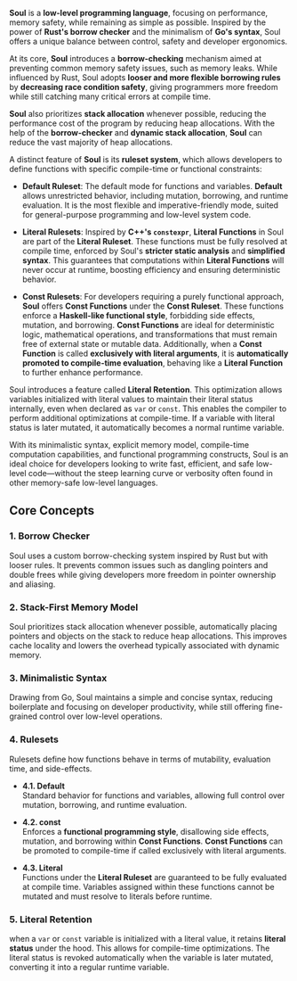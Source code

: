 

**Soul** is a **low-level programming language**, focusing on performance, memory safety, while remaining as simple as possible. Inspired by the power of **Rust's borrow checker** and the minimalism of **Go's syntax**, Soul offers a unique balance between control, safety and developer ergonomics.

At its core, **Soul** introduces a **borrow-checking** mechanism aimed at preventing common memory safety issues, such as memory leaks. While influenced by Rust, Soul adopts **looser and more flexible borrowing rules** by **decreasing race condition safety**, giving programmers more freedom while still catching many critical errors at compile time.

**Soul** also prioritizes **stack allocation** whenever possible, reducing the performance cost of the program by reducing heap allocations. With the help of the **borrow-checker** and **dynamic stack allocation**, **Soul** can reduce the vast majority of heap allocations.

A distinct feature of **Soul** is its **ruleset system**, which allows developers to define functions with specific compile-time or functional constraints:

- **Default Ruleset**: The default mode for functions and variables. **Default** allows unrestricted behavior, including mutation, borrowing, and runtime evaluation. It is the most flexible and imperative-friendly mode, suited for general-purpose programming and low-level system code.

- **Literal Rulesets**: Inspired by **C++'s `constexpr`**, **Literal Functions** in Soul are part of the **Literal Ruleset**. These functions must be fully resolved at compile time, enforced by Soul's **stricter static analysis** and **simplified syntax**. This guarantees that computations within **Literal Functions** will never occur at runtime, boosting efficiency and ensuring deterministic behavior.
    
- **Const Rulesets**: For developers requiring a purely functional approach, **Soul** offers **Const Functions** under the **Const Ruleset**. These functions enforce a **Haskell-like functional style**, forbidding side effects, mutation, and borrowing. **Const Functions** are ideal for deterministic logic, mathematical operations, and transformations that must remain free of external state or mutable data. Additionally, when a **Const Function** is called **exclusively with literal arguments**, it is **automatically promoted to compile-time evaluation**, behaving like a **Literal Function** to further enhance performance.

Soul introduces a feature called **Literal Retention**. This optimization allows variables initialized with literal values to maintain their literal status internally, even when declared as `var` or `const`. This enables the compiler to perform additional optimizations at compile-time. If a variable with literal status is later mutated, it automatically becomes a normal runtime variable.

With its minimalistic syntax, explicit memory model, compile-time computation capabilities, and functional programming constructs, Soul is an ideal choice for developers looking to write fast, efficient, and safe low-level code—without the steep learning curve or verbosity often found in other memory-safe low-level languages.

## **Core Concepts**
### 1. **Borrow Checker**

Soul uses a custom borrow-checking system inspired by Rust but with looser rules. It prevents common issues such as dangling pointers and double frees while giving developers more freedom in pointer ownership and aliasing.

### 2. **Stack-First Memory Model**

Soul prioritizes stack allocation whenever possible, automatically placing pointers and objects on the stack to reduce heap allocations. This improves cache locality and lowers the overhead typically associated with dynamic memory.

### 3. **Minimalistic Syntax**

Drawing from Go, Soul maintains a simple and concise syntax, reducing boilerplate and focusing on developer productivity, while still offering fine-grained control over low-level operations.

### 4. **Rulesets**

Rulesets define how functions behave in terms of mutability, evaluation time, and side-effects.

- **4.1. Default**  
    Standard behavior for functions and variables, allowing full control over mutation, borrowing, and runtime evaluation.
    
- **4.2. const**  
    Enforces a **functional programming style**, disallowing side effects, mutation, and borrowing within **Const Functions**. **Const Functions** can be promoted to compile-time if called exclusively with literal arguments.
    
- **4.3. Literal**  
    Functions under the **Literal Ruleset** are guaranteed to be fully evaluated at compile time. Variables assigned within these functions cannot be mutated and must resolve to literals before runtime.
    
### 5. **Literal Retention**
when a `var` or `const` variable is initialized with a literal value, it retains **literal status** under the hood. This allows for compile-time optimizations. The literal status is revoked automatically when the variable is later mutated, converting it into a regular runtime variable.
